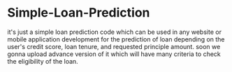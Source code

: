 # Simple-Loan-Prediction

it's just a simple loan prediction code which can be used in any website or mobile application development for the prediction of loan depending on the user's credit score, loan tenure, and requested principle amount. soon we gonna upload advance version of it which will have many criteria to check the eligibility of the loan.
